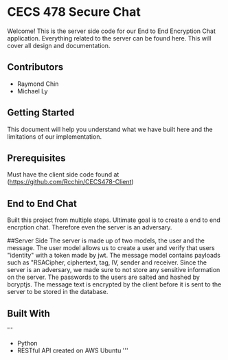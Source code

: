 # CECS 478 Secure Chat
Welcome! This is the server side code for our End to End Encryption Chat application. Everything related to the server can be found here. This will cover all design and documentation.

## Contributors
* Raymond Chin
* Michael Ly

## Getting Started

This document will help you understand what we have built here and the limitations of our implementation. 

## Prerequisites

Must have the client side code found at (https://github.com/Rcchin/CECS478-Client)

## End to End Chat

Built this project from multiple steps. Ultimate goal is to create a end to end encrption chat. Therefore even the server is an adversary. 

##Server Side
The server is made up of two models, the user and the message. The user model allows us to create a user and verify that users "identity" with a token made by jwt. The message model contains payloads such as "RSACipher, ciphertext, tag, IV, sender and receiver. Since the server is an adversary, we made sure to not store any sensitive information on the server. The passwords to the users are salted and hashed by bcryptjs. The message text is encrypted by the client before it is sent to the server to be stored in the database.

## Built With
'''
* Python
* RESTful API created on AWS Ubuntu
'''
